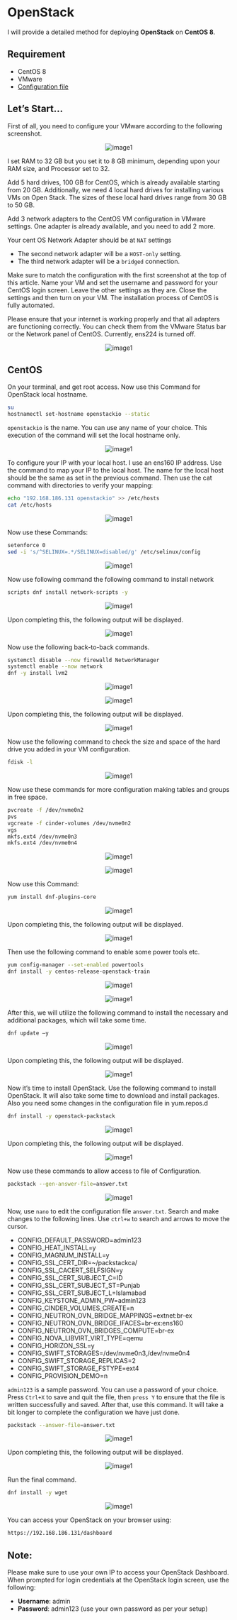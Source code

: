 # OpenStack

I will provide a detailed method for deploying **OpenStack** on **CentOS 8**.

## Requirement

- CentOS 8
- VMware
- [Configuration file](https://github.com/RadeelAhmad/OpenStack/tree/main/yum.repos.d)

## Let’s Start…
First of all, you need to configure your VMware according to the following screenshot.

<p align="center">
    <img src="Images/Screenshot202-08-12231805.png" alt="image1">
</p>


I set RAM to 32 GB but you set it to 8 GB minimum, depending upon your RAM size, and Processor set to 32.

Add 5 hard drives, 100 GB for CentOS, which is already available starting from 20 GB. Additionally, we need 4 local hard drives for installing various VMs on Open Stack. The sizes of these local hard drives range from 30 GB to 50 GB.

Add 3 network adapters to the CentOS VM configuration in VMware settings. One adapter is already available, and you need to add 2 more.

Your cent OS Network Adapter should be at `NAT` settings
- The second network adapter will be a `HOST-only` setting.
- The third network adapter will be a `bridged` connection.

Make sure to match the configuration with the first screenshot at the top of this article. Name your VM and set the username and password for your CentOS login screen. Leave the other settings as they are. Close the settings and then turn on your VM. The installation process of CentOS is fully automated.

Please ensure that your internet is working properly and that all adapters are functioning correctly. You can check them from the VMware Status bar or the Network panel of CentOS. Currently, ens224 is turned off.

<p align="center">
    <img src="Images/Screenshot202-08-12231720.png" alt="image1">
</p>


## CentOS

On your terminal, and get root access. Now use this Command for OpenStack local hostname.

```bash
su
hostnamectl set-hostname openstackio --static
```
`openstackio` is the name. You can use any name of your choice. This execution of the command will set the local hostname only.

<p align="center">
    <img src="Images/a.png" alt="image1">
</p>

To configure your IP with your local host. I use an ens160 IP address. Use the command to map your IP to the local host. The name for the local host should be the same as set in the previous command. Then use the cat command with directories to verify your mapping:
```bash
echo "192.168.186.131 openstackio" >> /etc/hosts
cat /etc/hosts
```

<p align="center">
    <img src="Images/b.png" alt="image1">
</p>

Now use these Commands:
```bash
setenforce 0 
sed -i 's/^SELINUX=.*/SELINUX=disabled/g' /etc/selinux/config
```

<p align="center">
    <img src="Images/c.png" alt="image1">
</p>

Now use following command the following command to install network
```bash
scripts dnf install network-scripts -y
```

<p align="center">
    <img src="Images/1.png" alt="image1">
</p>

Upon completing this, the following output will be displayed.

<p align="center">
    <img src="Images/1.1.png" alt="image1">
</p>

Now use the following back-to-back commands.
```bash
systemctl disable --now firewalld NetworkManager 
systemctl enable --now network 
dnf -y install lvm2
```

<p align="center">
    <img src="Images/d.png" alt="image1">
</p>

<p align="center">
    <img src="Images/2.png" alt="image1">
</p>

Upon completing this, the following output will be displayed.

<p align="center">
    <img src="Images/2.1.png" alt="image1">
</p>

Now use the following command to check the size and space of the hard drive you added in your VM configuration.
```bash
fdisk -l
```

<p align="center">
    <img src="Images/e.png" alt="image1">
</p>

Now use these commands for more configuration making tables and groups in free space.

```bash
pvcreate -f /dev/nvme0n2
pvs 
vgcreate -f cinder-volumes /dev/nvme0n2 
vgs 
mkfs.ext4 /dev/nvme0n3 
mkfs.ext4 /dev/nvme0n4
```

<p align="center">
    <img src="Images/f.png" alt="image1">
</p>

<p align="center">
    <img src="Images/g.png" alt="image1">
</p>

Now use this Command:

```bash
yum install dnf-plugins-core
```

<p align="center">
    <img src="Images/3.png" alt="image1">
</p>

Upon completing this, the following output will be displayed.

<p align="center">
    <img src="Images/3.1.png" alt="image1">
</p>

Then use the following command to enable some power tools etc.

```bash
yum config-manager --set-enabled powertools
dnf install -y centos-release-openstack-train
```


<p align="center">
    <img src="Images/h.png" alt="image1">
</p>

<p align="center">
    <img src="Images/i.png" alt="image1">
</p>

After this, we will utilize the following command to install the necessary and additional packages, which will take some time.
```bash
dnf update –y
```

<p align="center">
    <img src="Images/4.png" alt="image1">
</p>

Upon completing this, the following output will be displayed.

<p align="center">
    <img src="Images/4.1.png" alt="image1">
</p>


Now it’s time to install OpenStack. Use the following command to install OpenStack. 
It will also take some time to download and install packages. Also you need some changes in the configuration file in yum.repos.d

```bash
dnf install -y openstack-packstack
```

<p align="center">
    <img src="Images/5.png" alt="image1">
</p>

Upon completing this, the following output will be displayed.

<p align="center">
    <img src="Images/5.1.png" alt="image1">
</p>

Now use these commands to allow access to file of Configuration.

```bash
packstack --gen-answer-file=answer.txt
```

<p align="center">
    <img src="Images/Screenshot202-08-13011714.png" alt="image1">
</p>

Now, use `nano` to edit the configuration file `answer.txt`. Search and make changes to the following lines. Use `ctrl+w` to search and arrows to move the cursor.

- CONFIG_DEFAULT_PASSWORD=admin123
- CONFIG_HEAT_INSTALL=y
- CONFIG_MAGNUM_INSTALL=y
- CONFIG_SSL_CERT_DIR=~/packstackca/
- CONFIG_SSL_CACERT_SELFSIGN=y
- CONFIG_SSL_CERT_SUBJECT_C=ID
- CONFIG_SSL_CERT_SUBJECT_ST=Punjab
- CONFIG_SSL_CERT_SUBJECT_L=Islamabad
- CONFIG_KEYSTONE_ADMIN_PW=admin123
- CONFIG_CINDER_VOLUMES_CREATE=n
- CONFIG_NEUTRON_OVN_BRIDGE_MAPPINGS=extnet:br-ex
- CONFIG_NEUTRON_OVN_BRIDGE_IFACES=br-ex:ens160
- CONFIG_NEUTRON_OVN_BRIDGES_COMPUTE=br-ex
- CONFIG_NOVA_LIBVIRT_VIRT_TYPE=qemu
- CONFIG_HORIZON_SSL=y
- CONFIG_SWIFT_STORAGES=/dev/nvme0n3,/dev/nvme0n4
- CONFIG_SWIFT_STORAGE_REPLICAS=2
- CONFIG_SWIFT_STORAGE_FSTYPE=ext4
- CONFIG_PROVISION_DEMO=n

`admin123` is a sample password. You can use a password of your choice. Press `Ctrl+X` to save and quit the file, then `press Y` to ensure that the file is written successfully and saved. After that, use this command. It will take a bit longer to complete the configuration we have just done.

```bash
packstack --answer-file=answer.txt
```

<p align="center">
    <img src="Images/6.png" alt="image1">
</p>

Upon completing this, the following output will be displayed.

<p align="center">
    <img src="Images/6.1.png" alt="image1">
</p>

Run the final command.

```bash
dnf install -y wget
```

<p align="center">
    <img src="Images/j.png" alt="image1">
</p>

You can access your OpenStack on your browser using:

```bash
https://192.168.186.131/dashboard
```

## Note:

Please make sure to use your own IP to access your OpenStack Dashboard. When prompted for login credentials at the OpenStack login screen, use the following:
- **Username**: admin
- **Password**: admin123 (use your own password as per your setup)
